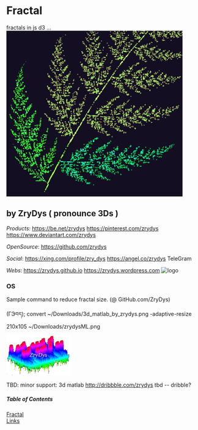 # Fractal

fractals in js d3 ... ![logo](zrydys.png)

## by ZryDys ( pronounce 3Ds )

*Products*: https://be.net/zrydys https://pinterest.com/zrydys https://www.deviantart.com/zrydys

*OpenSource*: https://github.com/zrydys

*Social*:  https://xing.com/profile/zry_dys  https://angel.co/zrydys  TeleGram

*Webs*: https://zrydys.github.io   https://zrydys.wordpress.com    ![logo](http://zrydys.github.io/zrydys.png)


### OS

Sample command to reduce fractal size. (@ GitHub.com/ZryDys)
  
   (ГЭབད); convert ~/Downloads/3d_matlab_by_zrydys.png -adaptive-resize 210x105 ~/Downloads/zrydysML.png 
   
   

![logo](zrydysML.png)

TBD: minor support:  3d matlab  http://dribbble.com/zrydys   tbd -- dribble?  



##### Table of Contents  
[Fractal](#fractal)  
[Links](#links)  


 
